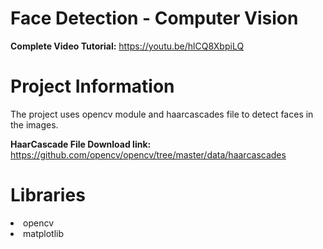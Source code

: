# Face Detection - Computer Vision

**Complete Video Tutorial:** https://youtu.be/hlCQ8XbpiLQ

# Project Information

The project uses opencv module and haarcascades file to detect faces in the images. 

**HaarCascade File Download link:** https://github.com/opencv/opencv/tree/master/data/haarcascades

# Libraries

<li>opencv
<li>matplotlib
